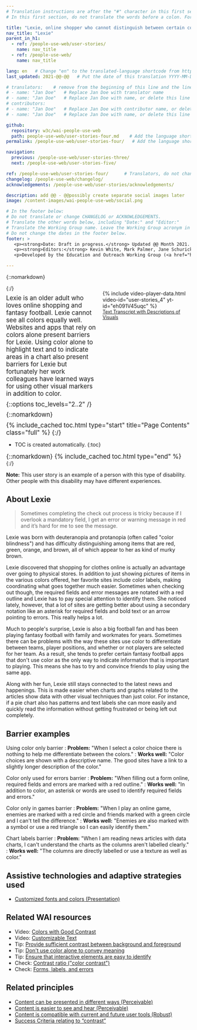 ```yaml
---
# Translation instructions are after the "#" character in this first section. They are comments that do not show up in the web page. You do not need to translate the instructions after #.
# In this first section, do not translate the words before a colon. For example, do not translate "title:". Do translate the text after "title:".

title: "Lexie, online shopper who cannot distinguish between certain colors (color blindness)"
nav_title: "Lexie"
parent_in_h1:
  - ref: /people-use-web/user-stories/
    name: nav_title
  - ref: /people-use-web/
    name: nav_title

lang: en   # Change "en" to the translated-language shortcode from https://www.iana.org/assignments/language-subtag-registry/language-subtag-registry
last_updated: 2021-@@-@@   # Put the date of this translation YYYY-MM-DD (with month in the middle)

# translators:    # remove from the beginning of this line and the lines below: "# " (the hash sign and the space)
# - name: "Jan Doe"   # Replace Jan Doe with translator name
# - name: "Jan Doe"   # Replace Jan Doe with name, or delete this line if not multiple translators
# contributors:
# - name: "Jan Doe"   # Replace Jan Doe with contributor name, or delete this line if none
# - name: "Jan Doe"   # Replace Jan Doe with name, or delete this line if not multiple contributors

github:
  repository: w3c/wai-people-use-web
  path: people-use-web/user-stories-four.md    # Add the language shortcode to the middle of the filename, for example: people-use-web/user-stories-four.fr.md
permalink: /people-use-web/user-stories-four/   # Add the language shortcode to the end, with no slash at end, for example: /people-use-web/user-stories-four/fr

navigation:
  previous: /people-use-web/user-stories-three/
  next: /people-use-web/user-stories-five/

ref: /people-use-web/user-stories-four/      # Translators, do not change this
changelog: /people-use-web/changelog/
acknowledgements: /people-use-web/user-stories/acknowledgements/

description: add @@ - @@possibly create separate social images later
image: /content-images/wai-people-use-web/social.png

# In the footer below:
# Do not translate or change CHANGELOG or ACKNOWLEDGEMENTS.
# Translate the other words below, including "Date:" and "Editor:"
# Translate the Working Group name. Leave the Working Group acronym in English.
# Do not change the dates in the footer below.
footer: >
   <p><strong>Date: Draft in progress.</strong> Updated @@ Month 2021. First published Month 20@@. CHANGELOG.</p>
   <p><strong>Editors:</strong> Kevin White, Mark Palmer, Jane Schurick, and <a href="https://www.w3.org/People/shadi/">Shadi Abou_Zahra</a>.  <strong>Contributors:</strong> @@name, @@name, and <a href="https://www.w3.org/groups/wg/eowg/participants">participants of EOWG</a>. ACKNOWLEDGEMENTS lists past editors and additional contributors.</p>
   <p>Developed by the Education and Outreach Working Group (<a href="http://www.w3.org/WAI/EO/">EOWG</a>). Previously developed with the <a href="https://www.w3.org/WAI/EO/2008/wai-age-tf">WAI-AGE Task Force</a>, with support of the <a href="https://www.w3.org/WAI/WAI-AGE/">WAI-AGE Project</a>.</p>

---
```


{::nomarkdown}

<style>
  #introduction p {
    font-size:120%;
    margin: 0.5em 0 0 0;
  }
  #introduction .box-i {
  }
  #introduction nav {
    border: 0;
    margin-top: 0;
  }
  #introduction nav header {
    padding: 8px 16px;
  }
  #introduction .video-card {
    margin: 1em;
    float: none !important;
    max-width: inherit !important;
    min-width: 45% !important;
  }
  #introduction .video-card p {
    font-size: 90%;
    margin: 0;
  }
  #introduction .video-card p:first-child {
    height: 190px;
  }
  #introduction img.video {
    border-radius: 5px;
    width: 300px;
    max-width: 300px;
  }
  #introduction .video-card .play-button {
    position: relative;
    top: -55px;
    left: -185px;
    width: 60px;
    height: 60px;
  }
  @media all and (min-width: 576px) {
    #introduction .box-i {
      display: flex;
      flex: 0 1;
    }
    #introduction .video-card .play-button {
      position: relative;
      top: -120px;
      left: 120px;
      width: 60px;
      height: 60px;
    }
  }
</style>

<aside id="introduction" class="box"><div class="box-i">
  <div>
{:/}

Lexie is an older adult who loves online shopping and fantasy football. Lexie cannot see all colors equally well. Websites and apps that rely on colors alone present barriers for Lexie. Using color alone to highlight text and to indicate areas in a chart also present barriers for Lexie but fortunately her work colleagues have learned ways for using other visual markers in addition to color.

{::options toc_levels="2..2" /}

{::nomarkdown}
  </div>
  <div class="video-card">
    {% include video-player-data.html
        video-id="user-stories_4"
        yt-id="eh091V45uqc"
    %}
    <p><a href="#transcript">Text Transcript with Descriptions of Visuals</a></p>
  </div>
</div>

{% include_cached toc.html type="start" title="Page Contents" class="full" %}
{:/}

-   TOC is created automatically.
{:toc}

{::nomarkdown}
{% include_cached toc.html type="end" %}
    
</aside>
{:/}

**Note:** This user story is an example of a person with this type of disability. Other people with this disability may have different experiences.

## About Lexie

> Sometimes completing the check out process is tricky because if I overlook a mandatory field, I get an error or warning message in red and it’s hard for me to see the message.

Lexie was born with deuteranopia and protanopia (often called "color blindness") and has difficulty distinguishing among items that are red, green, orange, and brown, all of which appear to her as kind of murky brown.

Lexie discovered that shopping for clothes online is actually an advantage over going to physical stores. In addition to just showing pictures of items in the various colors offered, her favorite sites include color labels, making coordinating what goes together much easier. Sometimes when checking out though, the required fields and error messages are notated with a red outline and Lexie has to pay special attention to identify them. She noticed lately, however, that a lot of sites are getting better about using a secondary notation like an asterisk for required fields and bold text or an arrow pointing to errors. This really helps a lot.

Much to people's surprise, Lexie is also a big football fan and has been playing fantasy football with family and workmates for years. Sometimes there can be problems with the way these sites use color to differentiate between teams, player positions, and whether or not players are selected for her team. As a result, she tends to prefer certain fantasy football apps that don't use color as the only way to indicate information that is important to playing. This means she has to try and convince friends to play using the same app.

Along with her fun, Lexie still stays connected to the latest news and happenings. This is made easier when charts and graphs related to the articles show data with other visual techniques than just color. For instance, if a pie chart also has patterns and text labels she can more easily and quickly read the information without getting frustrated or being left out completely.

## Barrier examples

Using color only barrier
: **Problem:** "When I select a color choice there is nothing to help me differentiate between the colors."
: **Works well:** "Color choices are shown with a descriptive name. The good sites have a link to a slightly longer description of the color."

Color only used for errors barrier
: **Problem:** "When filling out a form online, required fields and errors are marked with a red outline." 
: **Works well:** "In addition to color, an asterisk or words are used to identify required fields and errors."

Color only in games barrier
: **Problem:** "When I play an online game, enemies are marked with a red circle and friends marked with a green circle and I can't tell the difference."
: **Works well:** "Enemies are also marked with a symbol or use a red triangle so I can easily identify them."

Chart labels barrier
: **Problem:** "When I am reading news articles with data charts, I can't understand the charts as the columns aren't labelled clearly."
: **Works well:** "The columns are directly labelled or use a texture as well as color."

## Assistive technologies and adaptive strategies used

* [Customized fonts and colors (Presentation)](/people-use-web/tools-techniques-presentation/#style)

## Related WAI resources

* Video: [Colors with Good Contrast](https://www.w3.org/WAI/perspective-videos/contrast/)
* Video: [Customizable Text](https://www.w3.org/WAI/perspective-videos/customizable/)
* Tip: [Provide sufficient contrast between background and foreground](https://www.w3.org/WAI/tips/designing/#provide-sufficient-contrast-between-foreground-and-background)
* Tip: [Don't use color alone to convey meaning](https://www.w3.org/WAI/tips/designing/#dont-use-color-alone-to-convey-information)
* Tip: [Ensure that interactive elements are easy to identify](https://www.w3.org/WAI/tips/designing/#ensure-that-interactive-elements-are-easy-to-identify)
* Check: [Contrast ratio ("color contrast")](https://www.w3.org/WAI/test-evaluate/preliminary/#contrast)
* Check: [Forms, labels, and errors](https://www.w3.org/WAI/test-evaluate/preliminary/#forms)


## Related principles

* [Content can be presented in different ways (Perceivable)](https://www.w3.org/WAI/fundamentals/accessibility-principles/#adaptable)
* [Content is easier to see and hear (Perceivable)](https://www.w3.org/WAI/fundamentals/accessibility-principles/#distinguishable)
* [Content is compatible with current and future user tools (Robust)](https://www.w3.org/WAI/fundamentals/accessibility-principles/#compatible)
* [Success Criteria relating to “contrast”](https://www.w3.org/WAI/WCAG21/quickref/?tags=contrast)
